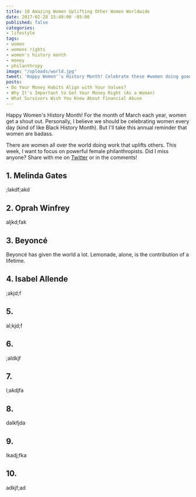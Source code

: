 ```yaml
---
title: 10 Amazing Women Uplifting Other Women Worldwide
date: 2017-02-28 15:49:00 -05:00
published: false
categories:
- lifestyle
tags:
- women
- womens rights
- women's history month
- money
- philanthropy
image: "/uploads/world.jpg"
tweet: 'Happy Women''s History Month! Celebrate these #women doing good w/ #money. '
posts:
- Do Your Money Habits Align with Your Values?
- Why It's Important to Get Your Money Right (As a Woman)
- What Survivors Wish You Knew About Financial Abuse
---
```


Happy Women's History Month! For the month of March each year, women get a shout out. Personally, I believe we should be celebrating women every day (kind of like Black History Month). But I'll take this annual reminder that women are badass.

There are women all over the world doing work that uplifts others. This week, I want to focus on powerful female philanthropists. Did I miss anyone? Share with me on [Twitter](twitter.com/maggiegermano) or in the comments!

## 1. Melinda Gates

;lakdf;akd

## 2. Oprah Winfrey

aljkd;fak

## 3. Beyoncé

Beyoncé has given the world a lot. Lemonade, alone, is the contribution of a lifetime.

## 4. Isabel Allende

;akjd;f

## 5. 

al;kjd;f

## 6. 

;aldkjf

## 7. 

l;akdjfa

## 8. 

dalkfjda

## 9. 

lkadj;fka

## 10. 

adkjf;ad